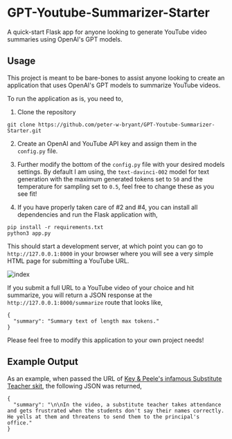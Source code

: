 # GPT-Youtube-Summarizer-Starter
A quick-start Flask app for anyone looking to generate YouTube video summaries using OpenAI's GPT models.

## Usage
This project is meant to be bare-bones to assist anyone looking to create an application that uses OpenAI's GPT models to summarize YouTube videos. 

To run the application as is, you need to,

1. Clone the repository

```{bash}
git clone https://github.com/peter-w-bryant/GPT-Youtube-Summarizer-Starter.git
```

2. Create an OpenAI and YouTube API key and assign them in the `config.py` file.

3. Further modify the bottom of the `config.py` file with your desired models settings. By default I am using, the `text-davinci-002` model for text generation with
the maximum generated tokens set to `50` and the temperature for sampling set to `0.5`, feel free to change these as you see fit!

4. If you have properly taken care of #2 and #4, you can install all dependencies and run the Flask application with,

```{bash}
pip install -r requirements.txt
python3 app.py
```

This should start a development server, at which point you can go to `http://127.0.0.1:8000` in your browser where you will see a very simple HTML page for submitting a YouTube URL. 

![index](https://user-images.githubusercontent.com/72423203/214468313-fa41945c-a3cf-418b-b582-29a3105d0257.png)

If you submit a full URL to a YouTube video of your choice and hit summarize, you will return a JSON response at the `http://127.0.0.1:8000/summarize` route that looks like,

```
{
  "summary": "Summary text of length max tokens."
}
```

Please feel free to modify this application to your own project needs!

## Example Output
As an example, when passed the URL of [Key & Peele's infamous Substitute Teacher skit](https://www.youtube.com/watch?v=Dd7FixvoKBw), the following JSON was returned,

```
{
  "summary": "\n\nIn the video, a substitute teacher takes attendance and gets frustrated when the students don't say their names correctly. He yells at them and threatens to send them to the principal's office."
}
```
